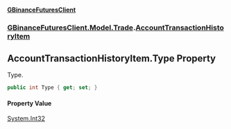 #### [GBinanceFuturesClient](./index.md 'index')
### [GBinanceFuturesClient.Model.Trade](./GBinanceFuturesClient-Model-Trade.md 'GBinanceFuturesClient.Model.Trade').[AccountTransactionHistoryItem](./GBinanceFuturesClient-Model-Trade-AccountTransactionHistoryItem.md 'GBinanceFuturesClient.Model.Trade.AccountTransactionHistoryItem')
## AccountTransactionHistoryItem.Type Property
Type.  
```csharp
public int Type { get; set; }
```
#### Property Value
[System.Int32](https://docs.microsoft.com/en-us/dotnet/api/System.Int32 'System.Int32')  

